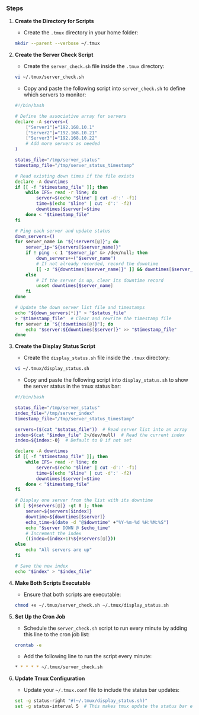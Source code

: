 ### Steps

1. **Create the Directory for Scripts**
    - Create the `.tmux` directory in your home folder:

    ```bash
    mkdir --parent --verbose ~/.tmux
    ```

2. **Create the Server Check Script**
    - Create the `server_check.sh` file inside the `.tmux` directory:

    ```bash
    vi ~/.tmux/server_check.sh
    ```

    - Copy and paste the following script into `server_check.sh` to define which servers to monitor:

    ```bash
    #!/bin/bash

    # Define the associative array for servers
    declare -A servers=(
        ["Server1"]="192.168.10.1"
        ["Server2"]="192.168.10.21"
        ["Server3"]="192.168.10.22"
        # Add more servers as needed
    )

    status_file="/tmp/server_status"
    timestamp_file="/tmp/server_status_timestamp"

    # Read existing down times if the file exists
    declare -A downtimes
    if [[ -f "$timestamp_file" ]]; then
        while IFS= read -r line; do
            server=$(echo "$line" | cut -d':' -f1)
            time=$(echo "$line" | cut -d':' -f2)
            downtimes[$server]=$time
        done < "$timestamp_file"
    fi

    # Ping each server and update status
    down_servers=()
    for server_name in "${!servers[@]}"; do
        server_ip="${servers[$server_name]}"
        if ! ping -c 1 "$server_ip" &> /dev/null; then
            down_servers+=("$server_name")
            # If not already recorded, record the downtime
            [[ -z "${downtimes[$server_name]}" ]] && downtimes[$server_name]=$(date +%s)
        else
            # If the server is up, clear its downtime record
            unset downtimes[$server_name]
        fi
    done

    # Update the down server list file and timestamps
    echo "${down_servers[*]}" > "$status_file"
    > "$timestamp_file"  # Clear and rewrite the timestamp file
    for server in "${!downtimes[@]}"]; do
        echo "$server:${downtimes[$server]}" >> "$timestamp_file"
    done
    ```

3. **Create the Display Status Script**
    - Create the `display_status.sh` file inside the `.tmux` directory:

    ```bash
    vi ~/.tmux/display_status.sh
    ```

    - Copy and paste the following script into `display_status.sh` to show the server status in the tmux status bar:

    ```bash
    #!/bin/bash

    status_file="/tmp/server_status"
    index_file="/tmp/server_index"
    timestamp_file="/tmp/server_status_timestamp"

    servers=($(cat "$status_file"))  # Read server list into an array
    index=$(cat "$index_file" 2>/dev/null)  # Read the current index
    index=${index:-0}  # Default to 0 if not set

    declare -A downtimes
    if [[ -f "$timestamp_file" ]]; then
        while IFS= read -r line; do
            server=$(echo "$line" | cut -d':' -f1)
            time=$(echo "$line" | cut -d':' -f2)
            downtimes[$server]=$time
        done < "$timestamp_file"
    fi

    # Display one server from the list with its downtime
    if [ ${#servers[@]} -gt 0 ]; then
        server=${servers[$index]}
        downtime=${downtimes[$server]}
        echo_time=$(date -d "@$downtime" +"%Y-%m-%d %H:%M:%S")
        echo "$server DOWN @ $echo_time"
        # Increment the index
        ((index=(index+1)%${#servers[@]}))
    else
        echo "All servers are up"
    fi

    # Save the new index
    echo "$index" > "$index_file"
    ```

4. **Make Both Scripts Executable**
    - Ensure that both scripts are executable:

    ```bash
    chmod +x ~/.tmux/server_check.sh ~/.tmux/display_status.sh
    ```

5. **Set Up the Cron Job**
    - Schedule the `server_check.sh` script to run every minute by adding this line to the cron job list:

    ```bash
    crontab -e
    ```

    - Add the following line to run the script every minute:

    ```bash
    * * * * * ~/.tmux/server_check.sh
    ```

6. **Update Tmux Configuration**
    - Update your `~/.tmux.conf` file to include the status bar updates:

    ```bash
    set -g status-right "#(~/.tmux/display_status.sh)"
    set -g status-interval 5  # This makes tmux update the status bar every 5 seconds
    ```
